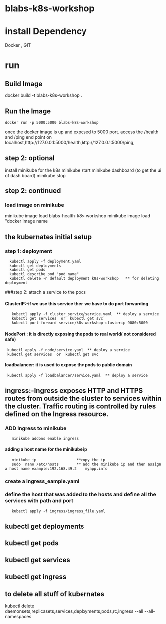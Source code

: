 # blabs-k8s-workshop
# install Dependency
 Docker , GIT
# run
## Build Image
  docker build -t blabs-k8s-workshop .
## Run the Image
    docker run -p 5000:5000 blabs-k8s-workshop 
<p>once the docker image is up and exposed to 5000 port. access the /health and /ping end point on localhost,http://127.0.0.1:5000/health,http://127.0.0.1:5000/ping,</p>

## step 2: optional
   install minikube for the k8s
   minikube start
   minikube dashboard  (to get the ui of dash board)
   minikube stop

## step 2: continued
### load image on minikube 
  minikube image load blabs-health-k8s-workshop
  minikube image load "docker image name


## the kubernates initial setup
### step 1: deployment
      kubectl apply -f deployment.yaml 
      kubectl get deployments
      kubectl get pods
      kubectl describe pod "pod name"      
      kubectl delete -n default deployment k8s-workshop   ** for deleting deployment

###step 2: attach a service to the pods 
####     ClusterIP:-if we use this service then we have to do port forwarding
       kubectl apply -f cluster_service/service.yaml  ** deploy a service
       kubectl get services  or  kubectl get svc
       kubectl port-forward service/k8s-workshop-clusterip 9080:5000

####      NodePort : it is directly exposing the pods to real world( not considered safe)
     kubectl apply -f node/service.yaml  ** deploy a service
     kubectl get services  or  kubectl get svc

####      loadbalancer: it is used to expose the pods to public domain
     kubectl apply -f loadbalancer/service.yaml  ** deploy a service

## ingress:-Ingress exposes HTTP and HTTPS routes from outside the cluster to services within the cluster. Traffic routing is controlled by rules defined on the Ingress resource.


###       ADD Ingress to minikube
       minikube addons enable ingress


####       adding a host name for the minikube ip
       minikube ip                  **copy the ip
       sudo  nano /etc/hosts        ** add the minikube ip and then assign a host name example:192.168.49.2    myapp.info


###       create a ingress_eample.yaml
###       define the host that was added to the hosts and define all the services with path and port
       kubectl apply -f ingress/ingress_file.yaml

## kubectl get deployments

## kubectl get pods

## kubectl get services

## kubectl get ingress

## to delete all stuff of kubernates
 kubectl delete daemonsets,replicasets,services,deployments,pods,rc,ingress --all --all-namespaces




